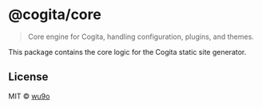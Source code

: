 # @cogita/core

> Core engine for Cogita, handling configuration, plugins, and themes.

This package contains the core logic for the Cogita static site generator.

## License

MIT © [wu9o](https://github.com/wu9o)
